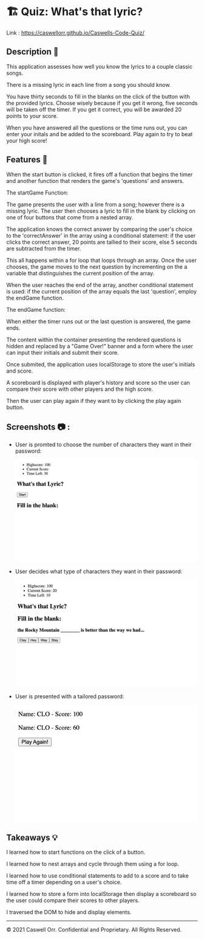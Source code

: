 # 🏗️ Quiz: What's that lyric?

Link : https://caswellorr.github.io/Caswells-Code-Quiz/

## Description 📖

This application assesses how well you know the lyrics to a couple classic songs. 

There is a missing lyric in each line from a song you should know. 

You have thirty seconds to fill in the blanks on the click of the button with the provided lyrics. Choose wisely because if you get it wrong, five seconds will be taken off the timer. If you get it correct, you will be awarded 20 points to your score. 

When you have answered all the questions or the time runs out, you can enter your initals and be added to the scoreboard. Play again to try to beat your high score!

## Features 📝

When the start button is clicked, it fires off a function that begins the timer and another function that renders the game's 'questions' and answers.

The startGame Function:

The game presents the user with a line from a song; however there is a missing lyric. The user then chooses a lyric to fill in the blank by clicking on one of four buttons that come from a nested array.

The application knows the correct answer by comparing the user's choice to the 'correctAnswer' in the array using a conditional statement: if the user clicks the correct answer, 20 points are tallied to their score, else 5 seconds are subtracted from the timer.

This all happens within a for loop that loops through an array. Once the user chooses, the game moves to the next question by incrementing on the a variable that distinguishes the current position of the array.

When the user reaches the end of the array, another conditional statement is used: if the current position of the array equals the last 'question', employ the endGame function.

The endGame function:

When either the timer runs out or the last question is answered, the game ends.

The content within the container presenting the rendered questions is hidden and replaced by a "Game Over!" banner and a form where the user can input their initials and submit their score.

Once submited, the application uses localStorage to store the user's initials and score.

A scoreboard is displayed with player's history and score so the user can compare their score with other players and the high score. 

Then the user can play again if they want to by clicking the play again button.

## Screenshots 📷 :

* User is promted to choose the number of characters they want in their password:

  ![alt text](./assets/screenshot1.png)
  
* User decides what type of characters they want in their password:

  ![alt text](./assets/screenshot2.png)

* User is presented with a tailored password:

  ![alt text](./assets/screenshot3.png)
  
## Takeaways 💡

I learned how to start functions on the click of a button.

I learned how to nest arrays and cycle through them using a for loop.

I learned how to use conditional statements to add to a score and to take time off a timer depending on a user's choice.

I learned how to store a form into localStorage then display a scoreboard so the user could compare their scores to other players.

I traversed the DOM to hide and display elements.

---

© 2021 Caswell Orr. Confidential and Proprietary. All Rights Reserved.





  